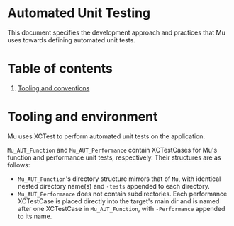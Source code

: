 # Automated Unit Testing
This document specifies the development approach and practices that Mu uses towards defining automated unit tests.

# Table of contents
1. [Tooling and conventions](#tooling-and-conventions)

# Tooling and environment
Mu uses XCTest to perform automated unit tests on the application.  

`Mu_AUT_Function` and `Mu_AUT_Performance` contain XCTestCases for Mu's function and performance unit tests, respectively. Their structures are as follows:  
* `Mu_AUT_Function`'s directory structure mirrors that of `Mu`, with identical nested directory name(s) and `-tests` appended to each directory.
* `Mu_AUT_Performance` does not contain subdirectories. Each performance XCTestCase is placed directly into the target's main dir and is named after one XCTestCase in `Mu_AUT_Function`, with `-Performance` appended to its name.